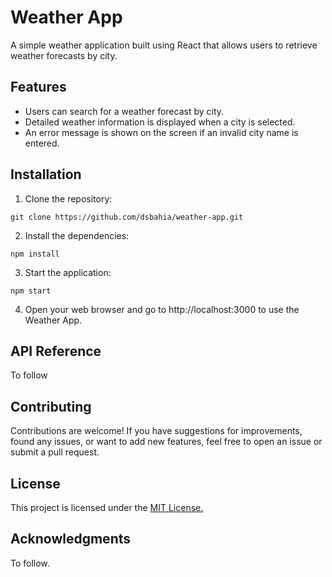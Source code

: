 # Weather App

A simple weather application built using React that allows users to retrieve weather forecasts by city.

## Features

- Users can search for a weather forecast by city.
- Detailed weather information is displayed when a city is selected.
- An error message is shown on the screen if an invalid city name is entered.

## Installation

1. Clone the repository:

`git clone https://github.com/dsbahia/weather-app.git`

2. Install the dependencies:

`npm install`

3. Start the application:

`npm start`

4. Open your web browser and go to http://localhost:3000 to use the Weather App.

## API Reference

To follow

## Contributing

Contributions are welcome! If you have suggestions for improvements, found any issues, or want to add new features, feel free to open an issue or submit a pull request.

## License

This project is licensed under the [MIT License.](https://opensource.org/license/mit/)

## Acknowledgments

To follow.